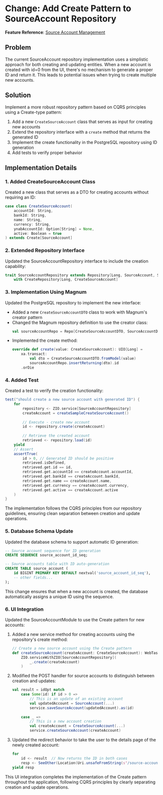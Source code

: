 # Change: Add Create Pattern to SourceAccount Repository

**Feature Reference**: [Source Account Management](../ynab-importer/features/source_account_management.feature)

## Problem

The current SourceAccount repository implementation uses a simplistic approach for both creating and updating entities. When a new account is created with id=0 from the UI, there's no mechanism to generate a proper ID and return it. This leads to potential issues when trying to create multiple new accounts.

## Solution

Implement a more robust repository pattern based on CQRS principles using a Create-type pattern:

1. Add a new `CreateSourceAccount` class that serves as input for creating new accounts
2. Extend the repository interface with a `create` method that returns the generated ID
3. Implement the create functionality in the PostgreSQL repository using ID generation
4. Add tests to verify proper behavior

## Implementation Details

### 1. Added CreateSourceAccount Class

Created a new class that serves as a DTO for creating accounts without requiring an ID:

```scala
case class CreateSourceAccount(
    accountId: String,
    bankId: String,
    name: String,
    currency: String,
    ynabAccountId: Option[String] = None,
    active: Boolean = true
) extends Create[SourceAccount]
```

### 2. Extended Repository Interface

Updated the SourceAccountRepository interface to include the creation capability:

```scala
trait SourceAccountRepository extends Repository[Long, SourceAccount, SourceAccountQuery] 
    with CreateRepository[Long, CreateSourceAccount]
```

### 3. Implementation Using Magnum

Updated the PostgreSQL repository to implement the new interface:

- Added a new `CreateSourceAccountDTO` class to work with Magnum's creator pattern
- Changed the Magnum repository definition to use the creator class:
  ```scala
  val sourceAccountRepo = Repo[CreateSourceAccountDTO, SourceAccountDTO, Long]
  ```
- Implemented the create method:
  ```scala
  override def create(value: CreateSourceAccount): UIO[Long] =
      xa.transact:
          val dto = CreateSourceAccountDTO.fromModel(value)
          sourceAccountRepo.insertReturning(dto).id
      .orDie
  ```

### 4. Added Test

Created a test to verify the creation functionality:

```scala
test("should create a new source account with generated ID") {
    for
        repository <- ZIO.service[SourceAccountRepository]
        createAccount = createSampleCreateSourceAccount()
        
        // Execute - create new account
        id <- repository.create(createAccount)
        
        // Retrieve the created account
        retrieved <- repository.load(id)
    yield
    // Assert
    assertTrue(
        id > 0, // Generated ID should be positive
        retrieved.isDefined,
        retrieved.get.id == id,
        retrieved.get.accountId == createAccount.accountId,
        retrieved.get.bankId == createAccount.bankId,
        retrieved.get.name == createAccount.name,
        retrieved.get.currency == createAccount.currency,
        retrieved.get.active == createAccount.active
    )
}
```

The implementation follows the CQRS principles from our repository guidelines, ensuring clean separation between creation and update operations.

### 5. Database Schema Update

Updated the database schema to support automatic ID generation:

```sql
-- Source account sequence for ID generation
CREATE SEQUENCE source_account_id_seq;

-- Source accounts table with ID auto-generation
CREATE TABLE source_account (
    id BIGINT PRIMARY KEY DEFAULT nextval('source_account_id_seq'),
    -- other fields...
);
```

This change ensures that when a new account is created, the database automatically assigns a unique ID using the sequence.

### 6. UI Integration

Updated the SourceAccountModule to use the Create pattern for new accounts:

1. Added a new service method for creating accounts using the repository's create method:
   ```scala
   // Create a new source account using the Create pattern
   def createSourceAccount(createAccount: CreateSourceAccount): WebTask[Long] =
       ZIO.serviceWithZIO[SourceAccountRepository](
           _.create(createAccount)
       )
   ```

2. Modified the POST handler for source accounts to distinguish between creation and updates:
   ```scala
   val result = idOpt match
       case Some(id) if id > 0 =>
           // This is an update of an existing account
           val updatedAccount = SourceAccount(...)
           service.saveSourceAccount(updatedAccount).as(id)
           
       case _ =>
           // This is a new account creation
           val createAccount = CreateSourceAccount(...)
           service.createSourceAccount(createAccount)
   ```

3. Updated the redirect behavior to take the user to the details page of the newly created account:
   ```scala
   for
       id <- result  // Now returns the ID in both cases
       resp <- SeeOther(Location(Uri.unsafeFromString(s"/source-accounts/$id")))
   yield resp
   ```

This UI integration completes the implementation of the Create pattern throughout the application, following CQRS principles by clearly separating creation and update operations.
